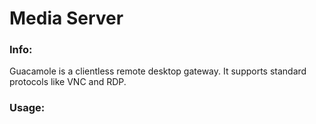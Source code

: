 # Media Server


### Info:

Guacamole is a clientless remote desktop gateway. It supports standard protocols like VNC and RDP.
 
### Usage:
